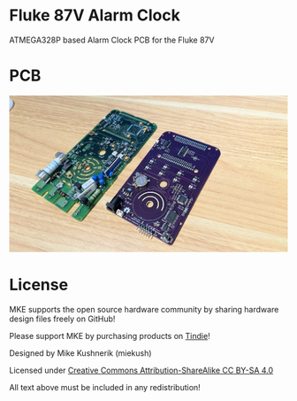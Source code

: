 # Fluke 87V Alarm Clock
ATMEGA328P based Alarm Clock PCB for the Fluke 87V

# PCB
![Board Image](https://github.com/miekush/fluke-87v-alarm-clock/blob/main/pcbs.jpeg)

# License

MKE supports the open source hardware community by sharing hardware design files freely on GitHub!

Please support MKE by purchasing products on [Tindie](https://www.tindie.com/stores/mkengineering/)!

Designed by Mike Kushnerik (miekush)

Licensed under [Creative Commons Attribution-ShareAlike CC BY-SA 4.0](http://creativecommons.org/licenses/by-sa/4.0/)

All text above must be included in any redistribution!